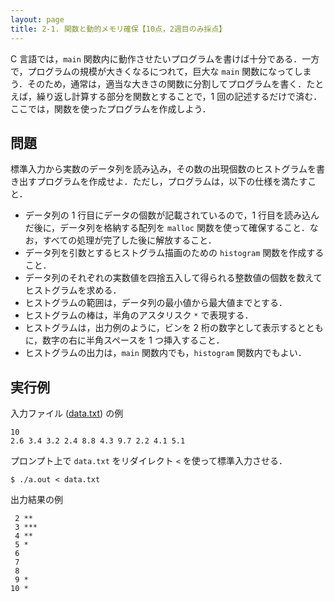 ```yaml
---
layout: page
title: 2-1. 関数と動的メモリ確保【10点，2週目のみ採点】
---
```


C 言語では，`main` 関数内に動作させたいプログラムを書けば十分である．一方で，プログラムの規模が大きくなるにつれて，巨大な `main` 関数になってしまう．そのため，通常は，適当な大きさの関数に分割してプログラムを書く．たとえば，繰り返し計算する部分を関数とすることで，1 回の記述するだけで済む．ここでは，関数を使ったプログラムを作成しよう．

## 問題

標準入力から実数のデータ列を読み込み，その数の出現個数のヒストグラムを書き出すプログラムを作成せよ．ただし，プログラムは，以下の仕様を満たすこと．

- データ列の 1 行目にデータの個数が記載されているので，1 行目を読み込んだ後に，データ列を格納する配列を `malloc` 関数を使って確保すること．なお，すべての処理が完了した後に解放すること．
- データ列を引数とするヒストグラム描画のための `histogram` 関数を作成すること．
- データ列のそれぞれの実数値を四捨五入して得られる整数値の個数を数えてヒストグラムを求める．
- ヒストグラムの範囲は，データ列の最小値から最大値までとする．
- ヒストグラムの棒は，半角のアスタリスク `*` で表現する．
- ヒストグラムは，出力例のように，ビンを 2 桁の数字として表示するとともに，数字の右に半角スペースを 1 つ挿入すること．
- ヒストグラムの出力は，`main` 関数内でも，`histogram` 関数内でもよい．


## 実行例

入力ファイル ([data.txt](./data.txt)) の例

```
10
2.6 3.4 3.2 2.4 8.8 4.3 9.7 2.2 4.1 5.1
```

プロンプト上で `data.txt` をリダイレクト `<` を使って標準入力させる．

```
$ ./a.out < data.txt
```

出力結果の例

```
 2 **
 3 ***
 4 **
 5 *
 6 
 7 
 8 
 9 *
10 *
```
